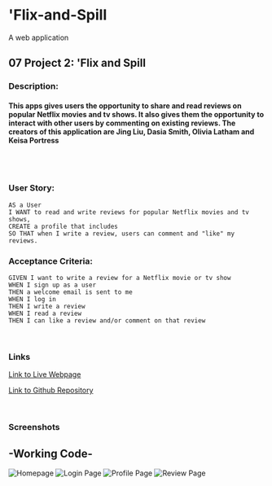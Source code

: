 # 'Flix-and-Spill
A web application 

## 07 Project 2: 'Flix and Spill

### Description: 
#### This apps gives users the opportunity to share and read reviews on popular Netflix movies and tv shows.  It also gives them the opportunity to interact with other users by commenting on existing reviews.  The creators of this application are Jing Liu, Dasia Smith, Olivia Latham and Keisa Portress
<br>
<br>

### User Story:
```
AS a User
I WANT to read and write reviews for popular Netflix movies and tv shows,
CREATE a profile that includes
SO THAT when I write a review, users can comment and "like" my reviews.
```
### Acceptance Criteria:
```
GIVEN I want to write a review for a Netflix movie or tv show
WHEN I sign up as a user 
THEN a welcome email is sent to me
WHEN I log in
THEN I write a review 
WHEN I read a review
THEN I can like a review and/or comment on that review

```
<br>

### Links
[Link to Live Webpage]()

[Link to Github Repository](https://github.com/jing-liu-778/Netflix-and-Spill)



<br>

### Screenshots
## -Working Code-
![Homepage](images/homepage.gif)
![Login Page](images/login_page.gif)
![Profile Page](images/profile_page.gif)
![Review Page](images/Review_page.JPG)